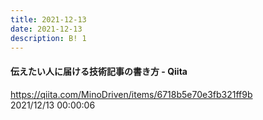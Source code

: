 ```yaml
---
title: 2021-12-13
date: 2021-12-13
description: B! 1
---
```


#### 伝えたい人に届ける技術記事の書き方 - Qiita
https://qiita.com/MinoDriven/items/6718b5e70e3fb321ff9b<br>
2021/12/13 00:00:06<br>


